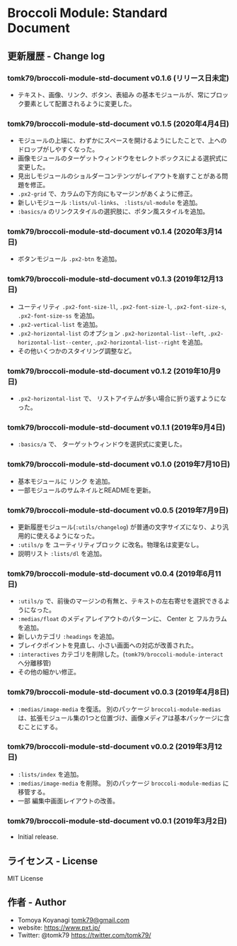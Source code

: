 # Broccoli Module: Standard Document

## 更新履歴 - Change log

### tomk79/broccoli-module-std-document v0.1.6 (リリース日未定)

- テキスト、画像、リンク、ボタン、表組み の基本モジュールが、常にブロック要素として配置されるように変更した。

### tomk79/broccoli-module-std-document v0.1.5 (2020年4月4日)

- モジュールの上端に、わずかにスペースを開けるようにしたことで、上へのドロップがしやすくなった。
- 画像モジュールのターゲットウィンドウをセレクトボックスによる選択式に変更した。
- 見出しモジュールのショルダーコンテンツがレイアウトを崩すことがある問題を修正。
- `.px2-grid` で、カラムの下方向にもマージンがあくように修正。
- 新しいモジュール `:lists/ul-links`、 `:lists/ul-module` を追加。
- `:basics/a` のリンクスタイルの選択肢に、ボタン風スタイルを追加。

### tomk79/broccoli-module-std-document v0.1.4 (2020年3月14日)

- ボタンモジュール `.px2-btn` を追加。

### tomk79/broccoli-module-std-document v0.1.3 (2019年12月13日)

- ユーティリティ `.px2-font-size-ll`, `.px2-font-size-l`, `.px2-font-size-s`, `.px2-font-size-ss` を追加。
- `.px2-vertical-list` を追加。
- `.px2-horizontal-list` のオプション `.px2-horizontal-list--left`, `.px2-horizontal-list--center`, `.px2-horizontal-list--right` を追加。
- その他いくつかのスタイリング調整など。

### tomk79/broccoli-module-std-document v0.1.2 (2019年10月9日)

- `.px2-horizontal-list` で、 リストアイテムが多い場合に折り返すようになった。

### tomk79/broccoli-module-std-document v0.1.1 (2019年9月4日)

- `:basics/a` で、 ターゲットウィンドウを選択式に変更した。

### tomk79/broccoli-module-std-document v0.1.0 (2019年7月10日)

- 基本モジュールに リンク を追加。
- 一部モジュールのサムネイルとREADMEを更新。

### tomk79/broccoli-module-std-document v0.0.5 (2019年7月9日)

- 更新履歴モジュール(`:utils/changelog`) が普通の文字サイズになり、より汎用的に使えるようになった。
- `:utils/p` を ユーティリティブロック に改名。物理名は変更なし。
- 説明リスト `:lists/dl` を追加。

### tomk79/broccoli-module-std-document v0.0.4 (2019年6月11日)

- `:utils/p` で、前後のマージンの有無と、テキストの左右寄せを選択できるようになった。
- `:medias/float` のメディアレイアウトのパターンに、 Center と フルカラム を追加。
- 新しいカテゴリ `:headings` を追加。
- ブレイクポイントを見直し、小さい画面への対応が改善された。
- `:interactives` カテゴリを削除した。(`tomk79/broccoli-module-interact` へ分離移管)
- その他の細かい修正。

### tomk79/broccoli-module-std-document v0.0.3 (2019年4月8日)

- `:medias/image-media` を復活。 別のパッケージ `broccoli-module-medias` は、拡張モジュール集の1つと位置づけ、画像メディアは基本パッケージに含むことにする。

### tomk79/broccoli-module-std-document v0.0.2 (2019年3月12日)

- `:lists/index` を追加。
- `:medias/image-media` を削除。 別のパッケージ `broccoli-module-medias` に移管する。
- 一部 編集中画面レイアウトの改善。

### tomk79/broccoli-module-std-document v0.0.1 (2019年3月2日)

- Initial release.


## ライセンス - License

MIT License


## 作者 - Author

- Tomoya Koyanagi <tomk79@gmail.com>
- website: <https://www.pxt.jp/>
- Twitter: @tomk79 <https://twitter.com/tomk79/>
